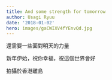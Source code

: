 ```yaml
---
title: And some strength for tomorrow
author: Usagi Ryuu
date: '2018-01-02'
hero: images/gaCWIXV4fYEnvQd.jpg
---
```

還需要一些面對明天的力量 

新年伊始，祝你幸福，祝這個世界會好



拍攝於香港離島
